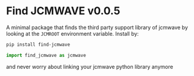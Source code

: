 # Find JCMWAVE v0.0.5
A minimal package that finds the third party support library of jcmwave by looking at the `JCMROOT` environment variable. 
Install by:

```bash
pip install find-jcmwave
```

```python
import find_jcmwave as jcmwave
```

and never worry about linking your jcmwave python library anymore
